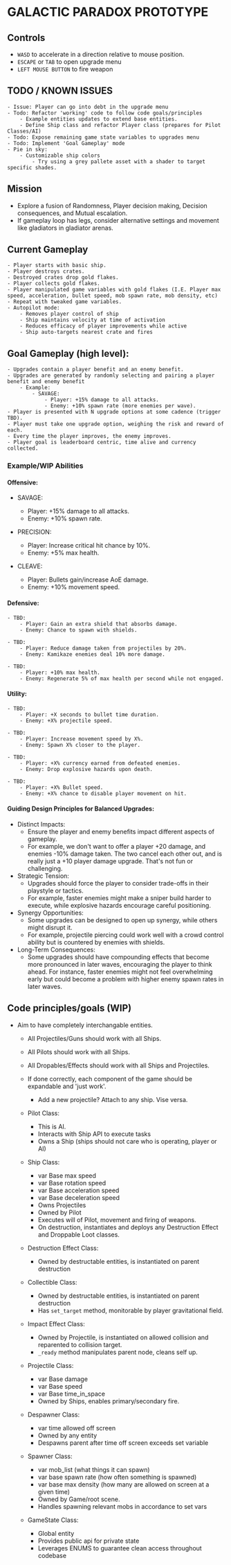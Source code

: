 # GALACTIC PARADOX PROTOTYPE

## Controls
- `WASD` to accelerate in a direction relative to mouse position.
- `ESCAPE` or `TAB` to open upgrade menu
- `LEFT MOUSE BUTTON` to fire weapon

## TODO / KNOWN ISSUES
	- Issue: Player can go into debt in the upgrade menu
	- Todo: Refactor 'working' code to follow code goals/principles
		- Example entities updates to extend base entities. 
		- Define Ship class and refactor Player class (prepares for Pilot Classes/AI)
	- Todo: Expose remaining game state variables to upgrades menu
	- Todo: Implement 'Goal Gameplay' mode
	- Pie in sky:
		- Customizable ship colors
			- Try using a grey pallete asset with a shader to target specific shades.
	

## Mission
- Explore a fusion of Randomness, Player decision making, Decision consequences, and Mutual escalation.
- If gameplay loop has legs, consider alternative settings and movement like gladiators in gladiator arenas.

## Current Gameplay
	- Player starts with basic ship.
	- Player destroys crates.
	- Destroyed crates drop gold flakes.
	- Player collects gold flakes.
	- Player manipulated game variables with gold flakes (I.E. Player max speed, acceleration, bullet speed, mob spawn rate, mob density, etc)
	- Repeat with tweaked game variables.
	- Autopilot mode:
		- Removes player control of ship
		- Ship maintains velocity at time of activation
		- Reduces efficacy of player improvements while active
		- Ship auto-targets nearest crate and fires

## Goal Gameplay (high level):
	- Upgrades contain a player benefit and an enemy benefit.
	- Upgrades are generated by randomly selecting and pairing a player benefit and enemy benefit
		- Example: 
			- SAVAGE:
				- Player: +15% damage to all attacks.
				- Enemy: +10% spawn rate (more enemies per wave).
	- Player is presented with N upgrade options at some cadence (trigger TBD).
	- Player must take one upgrade option, weighing the risk and reward of each.
	- Every time the player improves, the enemy improves.
	- Player goal is leaderboard centric, time alive and currency collected.

### Example/WIP Abilities

#### Offensive:
- SAVAGE:
	- Player: +15% damage to all attacks.
	- Enemy: +10% spawn rate.

- PRECISION:
	- Player: Increase critical hit chance by 10%.
	- Enemy: +5% max health.

- CLEAVE:
	- Player: Bullets gain/increase AoE damage.
	- Enemy: +10% movement speed.

#### Defensive:
	- TBD:
		- Player: Gain an extra shield that absorbs damage.
		- Enemy: Chance to spawn with shields.

	- TBD:
		- Player: Reduce damage taken from projectiles by 20%.
		- Enemy: Kamikaze enemies deal 10% more damage.

	- TBD:
		- Player: +10% max health.
		- Enemy: Regenerate 5% of max health per second while not engaged.

#### Utility:
	- TBD:
		- Player: +X seconds to bullet time duration.
		- Enemy: +X% projectile speed.

	- TBD:
		- Player: Increase movement speed by X%.
		- Enemy: Spawn X% closer to the player.

	- TBD: 
		- Player: +X% currency earned from defeated enemies.
		- Enemy: Drop explosive hazards upon death.

	- TBD:
		- Player: +X% Bullet speed.
		- Enemy: +X% chance to disable player movement on hit.


#### Guiding Design Principles for Balanced Upgrades:
- Distinct Impacts:
	- Ensure the player and enemy benefits impact different aspects of gameplay. 
	- For example, we don't want to offer a player +20 damage, and enemies -10% damage taken. The two cancel each other out, and is really just a +10 player damage upgrade. That's not fun or challenging.
- Strategic Tension:
	- Upgrades should force the player to consider trade-offs in their playstyle or tactics. 
	- For example, faster enemies might make a sniper build harder to execute, while explosive hazards encourage careful positioning.
- Synergy Opportunities:
	- Some upgrades can be designed to open up synergy, while others might disrupt it. 
	- For example, projectile piercing could work well with a crowd control ability but is countered by enemies with shields.
- Long-Term Consequences:
	- Some upgrades should have compounding effects that become more pronounced in later waves, encouraging the player to think ahead. For instance, faster enemies might not feel overwhelming early but could become a problem with higher enemy spawn rates in later waves.


## Code principles/goals (WIP)
- Aim to have completely interchangable entities. 
	- All Projectiles/Guns should work with all Ships.
	- All Pilots should work with all Ships. 
	- All Dropables/Effects should work with all Ships and Projectiles.
	- If done correctly, each component of the game should be expandable and 'just work'.
		- Add a new projectile? Attach to any ship. Vise versa.
	
	- Pilot Class:
		- This is AI.
		- Interacts with Ship API to execute tasks
		- Owns a Ship (ships should not care who is operating, player or AI)
	- Ship Class:
		- var Base max speed
		- var Base rotation speed
		- var Base acceleration speed
		- var Base deceleration speed
		- Owns Projectiles
		- Owned by Pilot
		- Executes will of Pilot, movement and firing of weapons.
		- On destruction, instantiates and deploys any Destruction Effect and Droppable Loot classes.
	- Destruction Effect Class:
		- Owned by destructable entities, is instantiated on parent destruction
	- Collectible Class:
		- Owned by destructable entities, is instantiated on parent destruction
		- Has `set_target` method, monitorable by player gravitational field.
	- Impact Effect Class:
		- Owned by Projectile, is instantiated on allowed collision and reparented to collision target. 
		- `_ready` method manipulates parent node, cleans self up. 
	- Projectile Class:
		- var Base damage
		- var Base speed
		- var Base time_in_space
		- Owned by Ships, enables primary/secondary fire.
	- Despawner Class:
		- var time allowed off screen
		- Owned by any entity
		- Despawns parent after time off screen exceeds set variable
	- Spawner Class:
		- var mob_list (what things it can spawn)
		- var base spawn rate (how often something is spawned)
		- var base max density (how many are allowed on screen at a given time)
		- Owned by Game/root scene.
		- Handles spawning relevant mobs in accordance to set vars
	- GameState Class:
		- Global entity
		- Provides public api for private state
		- Leverages ENUMS to guarantee clean access throughout codebase
	
